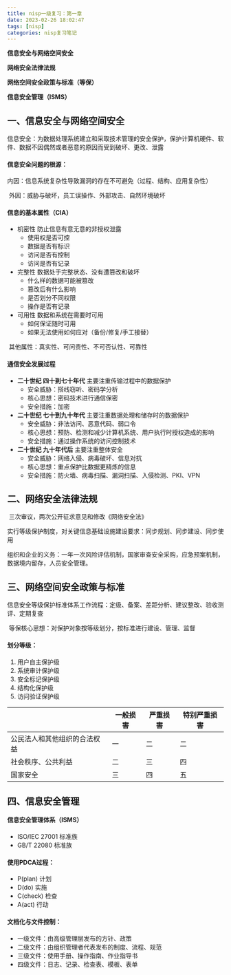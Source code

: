 ```yaml
---
title: nisp一级复习：第一章
date: 2023-02-26 18:02:47
tags: [nisp]
categories: nisp复习笔记
---
```


**信息安全与网络空间安全**

**网络安全法律法规**

**网络空间安全政策与标准（等保）**

**信息安全管理（ISMS）**

<!--more -->

## 一、信息安全与网络空间安全

​		信息安全：为数据处理系统建立和采取技术管理的安全保护，保护计算机硬件、软件、数据不因偶然或者恶意的原因而受到破坏、更改、泄露

#### 		**信息安全问题的根源：**

​				内因：信息系统复杂性导致漏洞的存在不可避免（过程、结构、应用复杂性）

​				外因：威胁与破坏，员工误操作、外部攻击、自然环境破坏

#### 		**信息的基本属性（CIA）**

- 机密性		防止信息有意无意的非授权泄露
  - 使用权是否可控
  - 数据是否有标识
  - 访问是否有控制
  - 访问是否有记录
- 完整性		数据处于完整状态、没有遭篡改和破坏
  - 什么样的数据可能被篡改
  - 篡改后有什么影响
  - 是否划分不同权限
  - 操作是否有记录
- 可用性        数据和系统在需要时可用
  - 如何保证随时可用
  - 如果无法使用如何应对（备份/修复/手工接替）		

​	其他属性：真实性、可问责性、不可否认性、可靠性

#### 		**通信安全发展过程**

- **二十世纪 四十到七十年代**       主要注重传输过程中的数据保护
  - 安全威胁：搭线窃听、密码学分析
  - 核心思想：密码技术进行通信保密
  - 安全措施：加密
- **二十世纪 七十到九十年代**       主要注重数据处理和储存时的数据保护
  - 安全威胁：非法访问、恶意代码、弱口令
  - 核心思想：预防、检测和减少计算机系统、用户执行时授权造成的影响
  - 安全措施：通过操作系统的访问控制技术
- **二十世纪 九十年代后**               主要注重整体安全
  - 安全威胁：网络入侵、病毒破坏、信息对抗
  - 核心思想：重点保护比数据更精炼的信息
  - 安全措施：防火墙、病毒扫描、漏洞扫描、入侵检测、PKI、VPN



## 二、网络安全法律法规

​		三次审议，两次公开征求意见和修改《网络安全法》

​		实行等级保护制度，对关键信息基础设施建设要求：同步规划、同步建设、同步使用

​		组织和企业的义务：一年一次风险评估机制，国家审查安全采购，应急预案机制，数据境内留存，人员安全管理。



## 三、网络空间安全政策与标准

​		信息安全等级保护标准体系工作流程：定级、备案、差距分析、建议整改、验收测评、定期复查

​		等保核心思想：对保护对象按等级划分，按标准进行建设、管理、监督

#### 		**划分等级：**

1. 用户自主保护级
2. 系统审计保护级
3. 安全标记保护级
4. 结构化保护级
5. 访问验证保护级

|                              | 一般损害 | 严重损害 | 特别严重损害 |
| ---------------------------- | -------- | -------- | ------------ |
| 公民法人和其他组织的合法权益 | 一       | 二       | 二           |
| 社会秩序、公共利益           | 二       | 三       | 四           |
| 国家安全                     | 三       | 四       | 五           |



## 四、信息安全管理

#### 		**信息安全管理体系（ISMS）**

- ISO/IEC 27001 标准族
- GB/T 22080 标准族

#### 		使用PDCA过程：

- P(plan)	计划
- D(do)	  实施
- C(check) 检查
- A(act)      行动

#### 		文档化与文件控制：

- 一级文件：由高级管理层发布的方针、政策
- 二级文件：由组织管理者代表发布的制度、流程、规范
- 三级文件：使用手册、操作指南、作业指导书
- 四级文件：日志、记录、检查表、模板、表单

